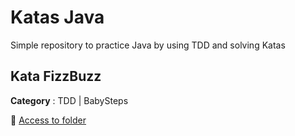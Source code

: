 # Katas Java
Simple repository to practice Java by using TDD and solving Katas

## Kata FizzBuzz
**Category** : TDD | BabySteps

📁 [Access to folder](./01-FizzBuzz)
